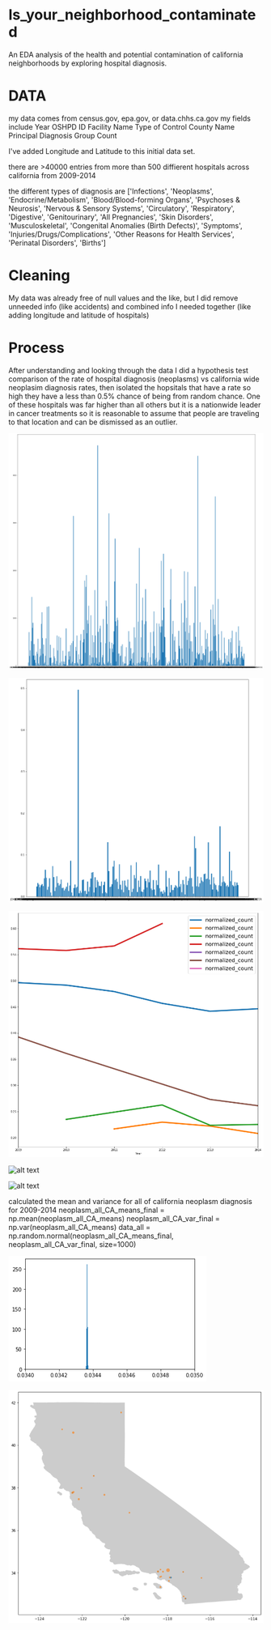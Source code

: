 # Is_your_neighborhood_contaminated
An EDA analysis of the health and potential contamination of california neighborhoods by exploring hospital diagnosis.


# DATA
my data comes from census.gov, epa.gov, or data.chhs.ca.gov
my fields include 
Year 	OSHPD ID 	Facility Name 	Type of Control 	County Name 	Principal Diagnosis Group 	Count

I've added Longitude and Latitude to this initial data set.

there are >40000 entries from more than 500 diffierent hospitals across california from 2009-2014

the different types of diagnosis are 
['Infections', 'Neoplasms', 'Endocrine/Metabolism',
       'Blood/Blood-forming Organs', 'Psychoses & Neurosis',
       'Nervous & Sensory Systems', 'Circulatory', 'Respiratory',
       'Digestive', 'Genitourinary', 'All Pregnancies', 'Skin Disorders',
       'Musculoskeletal', 'Congenital Anomalies (Birth Defects)',
       'Symptoms', 'Injuries/Drugs/Complications',
       'Other Reasons for Health Services', 'Perinatal Disorders',
       'Births']


# Cleaning
My data was already free of null values and the like, but I did remove unneeded info (like accidents) and combined info I needed together (like adding longitude and latitude of hospitals)

# Process
After understanding and looking through the data I did a hypothesis test comparison of the rate of hospital diagnosis (neoplasms) vs california wide neoplasim diagnosis rates, then isolated the hopsitals that have a rate so high they have a less than 0.5% chance of being from random chance. One of these hospitals was far higher than all others but it is a nationwide leader in cancer treatments so it is reasonable to assume that people are traveling to that location and can be dismissed as an outlier.

![alt text](/img/FacilityVsCountOfNeoplasm_2009.png "Facililties vs count of neoplasm diagnosis in 2009")

![alt text](/img/FacilityVsNormalizedCountOfNeoplasm_2009.png "Facililties vs normalized count of neoplasm diagnosis in 2009")


![alt text](/img/FacilityNormalizedCountOfNeoplasm_2009_2014.png "Facililties vs normalized count of neoplasm diagnosis in 2009 to 2014")



![alt text](/img/FacilityNormalizedCountOfNeoplasm_2009_HighValues.png "Facililties vs normalized count of neoplasm diagnosis in 2009 only high values")

![alt text](/img/FacilityNormalizedCountOfBirthDefects_2009_HighValues.png "Facililties vs normalized count of birth defects diagnosis in 2009 to 2014")

calculated the mean and variance for all of california neoplasm diagnosis for 2009-2014
neoplasm_all_CA_means_final = np.mean(neoplasm_all_CA_means)
neoplasm_all_CA_var_final = np.var(neoplasm_all_CA_means)
data_all = np.random.normal(neoplasm_all_CA_means_final, neoplasm_all_CA_var_final, size=1000)


![alt text](/img/Yearly_Avg_All_California_2009_20015.png "Facililties vs normalized count of birth defects diagnosis in 2009 to 2014")


![alt text](/img/CaliLocHighBirthDefectAndNeoplasm_2009.png "Facililties vs normalized count of birth defects diagnosis in 2009 to 2014")
